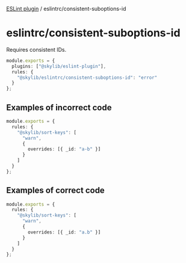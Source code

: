 [ESLint plugin](https://ilyub.github.io/eslint-plugin/) / eslintrc/consistent-suboptions-id

# eslintrc/consistent-suboptions-id

Requires consistent IDs.

```ts
module.exports = {
  plugins: ["@skylib/eslint-plugin"],
  rules: {
    "@skylib/eslintrc/consistent-suboptions-id": "error"
  }
};
```

## Examples of incorrect code

```ts
module.exports = {
  rules: {
    "@skylib/sort-keys": [
      "warn",
      {
        overrides: [{ _id: "a-b" }]
      }
    ]
  }
};
```

## Examples of correct code

```ts
module.exports = {
  rules: {
    "@skylib/sort-keys": [
      "warn",
      {
        overrides: [{ _id: "a.b" }]
      }
    ]
  }
};
```